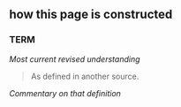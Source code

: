 ## how this page is constructed

### **TERM**
_Most current revised understanding_ 
> As defined in another source.

_Commentary on that definition_

